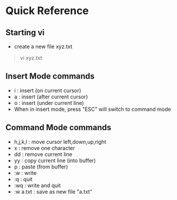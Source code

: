 # Quick Reference

## Starting vi
- create a new file xyz.txt
> vi xyz.txt

## Insert Mode commands
- i : insert (on current cursor)
- a : insert (after current cursor)
- o : insert (under current line)
- When in insert mode, press "ESC" will switch to command mode

## Command Mode commands
- h,j,k,l : move cursor left,down,up,right
- x       : remove one character
- dd      : remove current line
- yy      : copy current line (into buffer)
- p       : paste (from buffer)
- :w      : write
- :q      : quit
- :wq     : write and quit
- :w a.txt : save as new file "a.txt"
